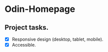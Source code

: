 # Odin-Homepage

## Project tasks.

- [x] Responsive design (desktop, tablet, mobile).
- [x] Accessible.